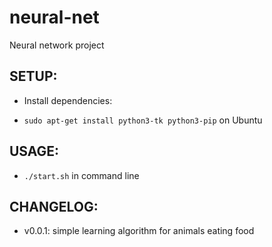 # neural-net
Neural network project

## SETUP:
* Install dependencies:
 - `sudo apt-get install python3-tk python3-pip` on Ubuntu

## USAGE:
* `./start.sh` in command line

## CHANGELOG:

* v0.0.1: simple learning algorithm for animals eating food
